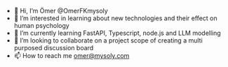 - 👋 Hi, I’m Ömer @OmerFKmysoly
- 👀 I’m interested in learning about new technologies and their effect on human psychology
- 🌱 I’m currently learning FastAPI, Typescript, node.js and LLM modelling
- 💞️ I’m looking to collaborate on a project scope of creating a multi purposed discussion board
- 📫 How to reach me omer@mysoly.com  

<!---
OmerFKmysoly/OmerFKmysoly is a ✨ special ✨ repository because its `README.md` (this file) appears on your GitHub profile.
You can click the Preview link to take a look at your changes.
--->
